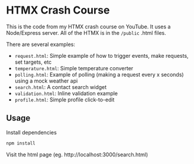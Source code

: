 # HTMX Crash Course

This is the code from my HTMX crash course on YouTube. It uses a Node/Express server.
All of the HTMX is in the `/public` .html files.

There are several examples:

- `request.html`: Simple example of how to trigger events, make requests, set targets, etc
- `temperature.html`: Simple temperature converter
- `polling.html`: Example of polling (making a request every x seconds) using a mock weather api
- `search.html`: A contact search widget
- `validation.html`: Inline validation example
- `profile.html`: Simple profile click-to-edit

## Usage

Install dependencies

```bash
npm install
```

Visit the html page (eg. http://localhost:3000/search.html)
